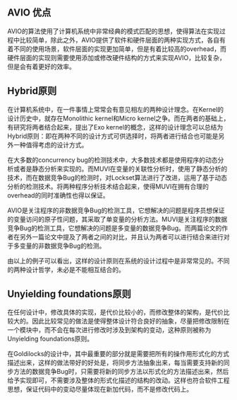 ## AVIO 优点

AVIO的算法使用了计算机系统中非常经典的模式匹配的思想，使得算法在实现过程中比较简单，除此之外，AVIO提供了软件和硬件层面的两种实现方式，各自有着不同的使用场景，软件层面的实现更加简单，但是有着比较高的overhead，而硬件层面的实现则需要使用添加或修改硬件结构的方式来实现AVIO，比较复杂，但是会有着更好的效率。

## Hybrid原则

在计算机系统中，在一件事情上常常会有意见相左的两种设计理念。在Kernel的设计历史中，就存在Monolithic kernel和Micro kernel之争。而在两者的基础上，有研究将两者结合起来，提出了Exo kernel的概念，这样的设计理念可以总结为Hybrid原则：即在两种不同的设计方式可供选择时，将两者进行结合也可能是另外一种值得考虑的设计方式。

在大多数的concurrency bug的检测技术中，大多数技术都是使用程序的动态分析或者是静态分析来实现的。而MUVI在变量的关联性分析时，使用了静态分析的技术，而在数据竞争Bug的检测时，对Lockset算法进行了改进，运用了基于动态分析的检测技术。将两种程序分析技术结合起来，使得MUVI在拥有合理的overhead的同时准确性也得以保证。

AVIO是关注程序的非数据竞争Bug的检测工具，它想解决的问题是程序员想保证的变量访问的原子性问题，其采取了单变量的分析方法。MUVI是关注程序的数据竞争Bug的检测工具，它想解决的问题是多变量的数据竞争Bug。而两篇论文的作者在另外一篇论文中提及了两者之间的对比，并且认为两者可以进行结合来进行对于多变量的非数据竞争Bug的检测。

由以上的例子可以看出，这样的设计原则在系统的设计过程中是非常常见的。不同的两种设计哲学，未必是不能相互结合的。

## Unyielding foundations原则

在任何设计中，修改具体的实现，是代价比较小的，而修改整体的架构，是代价比较大的。因此比较常见的做法是使得整体设计符合良好的抽象，尽量把修改限制在一个模块中，而不会在每次进行修改时涉及到架构的变动，这种原则被称为Unyielding foundations原则。

在Goldilocks的设计中，其中最重要的部分就是需要把所有的操作用形式化的方式描述出来，这样的做法带好的好处是，将同步方法抽象出来，每当需要支持新的同步方法的数据竞争Bug时，只需要将新的同步方法以形式化的方法描述出来，然后给予实现即可，不需要涉及整体的形式化描述的结构的改动。这样也符合软件工程思想，保证代码中的变动尽量体现在新加代码，而不是修改代码上。